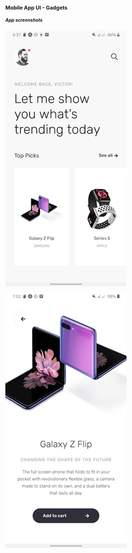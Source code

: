 ### Mobile App UI - Gadgets

##### App screenshots

![Screenshot 1](https://github.com/OrekuD/expo-gadgets/blob/master/assets/screenshots/1.jpg?raw=true)

![Screenshot 2](https://github.com/OrekuD/expo-gadgets/blob/master/assets/screenshots/2.jpg?raw=true)
